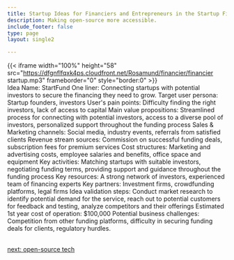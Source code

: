 ```yaml
---
title: Startup Ideas for Financiers and Entrepreneurs in the Startup Financing  Industry
description: Making open-source more accessible.
include_footer: false
type: page
layout: single2

---
```


{{< iframe width="100%" height="58" src="https://dfgnflfqxk4ps.cloudfront.net/Rosamund/financier/financier startup.mp3" frameborder="0" style="border:0" >}}<br>
Idea Name: StartFund
One liner: Connecting startups with potential investors to secure the financing they need to grow.
Target user persona: Startup founders, investors
User's pain points: Difficulty finding the right investors, lack of access to capital
Main value propositions: Streamlined process for connecting with potential investors, access to a diverse pool of investors, personalized support throughout the funding process
Sales & Marketing channels: Social media, industry events, referrals from satisfied clients
Revenue stream sources: Commission on successful funding deals, subscription fees for premium services
Cost structures: Marketing and advertising costs, employee salaries and benefits, office space and equipment
Key activities: Matching startups with suitable investors, negotiating funding terms, providing support and guidance throughout the funding process
Key resources: A strong network of investors, experienced team of financing experts
Key partners: Investment firms, crowdfunding platforms, legal firms
Idea validation steps: Conduct market research to identify potential demand for the service, reach out to potential customers for feedback and testing, analyze competitors and their offerings
Estimated 1st year cost of operation: $100,000
Potential business challenges: Competition from other funding platforms, difficulty in securing funding deals for clients, regulatory hurdles.

<br>
<a href="https://insights.workdojos.com/financier/tech">next: open-source tech</a>
</p>